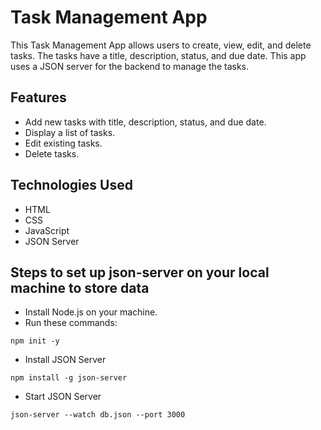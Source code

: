 # Task Management App

This Task Management App allows users to create, view, edit, and delete tasks. The tasks have a title, description, status, and due date. This app uses a JSON server for the backend to manage the tasks.

## Features

- Add new tasks with title, description, status, and due date.
- Display a list of tasks.
- Edit existing tasks.
- Delete tasks.

## Technologies Used

- HTML
- CSS
- JavaScript
- JSON Server

## Steps to set up json-server on your local machine to store data

- Install Node.js on your machine.
- Run these commands:

```
npm init -y
```

- Install JSON Server

```
npm install -g json-server
```

- Start JSON Server

```
json-server --watch db.json --port 3000
```
